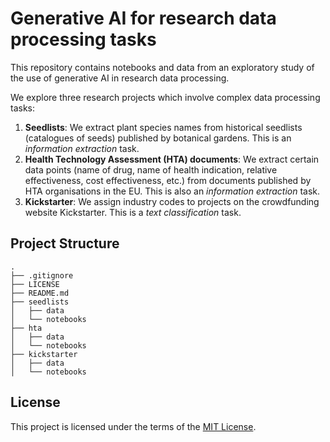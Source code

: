 # Generative AI for research data processing tasks

This repository contains notebooks and data from an exploratory study of the use of generative AI in research data processing.

We explore three research projects which involve complex data processing tasks: 

1. **Seedlists**: We extract plant species names from historical seedlists (catalogues of seeds) published by botanical gardens. This is an *information extraction* task.  
2. **Health Technology Assessment (HTA) documents**: We extract certain data points (name of drug, name of health indication, relative effectiveness, cost effectiveness, etc.) from documents published by HTA organisations in the EU. This is also an *information extraction* task. 
3. **Kickstarter**: We assign industry codes to projects on the crowdfunding website Kickstarter. This is a *text classification* task.
   
## Project Structure

```
.
├── .gitignore
├── LICENSE
├── README.md
├── seedlists               
│   ├── data         
│   └── notebooks           
├── hta               
│   ├── data         
│   └── notebooks   
├── kickstarter               
│   ├── data         
│   └── notebooks 
```

## License

This project is licensed under the terms of the [MIT License](/LICENSE).
